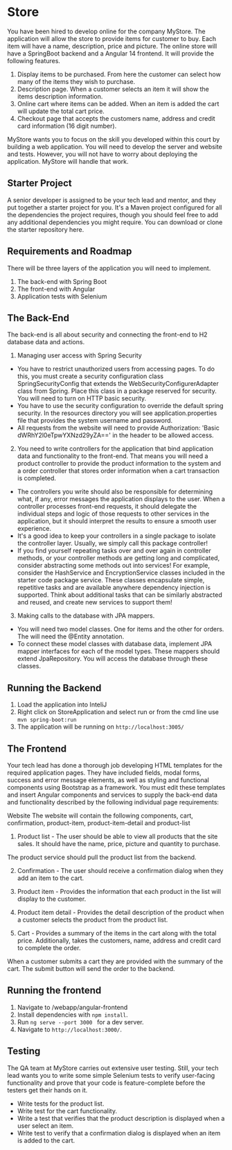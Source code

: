 # Store

You have been hired to develop online for the company MyStore. The application will allow the store to provide items for customer to buy. Each item will have a name, description, price and picture. The online store will have a SpringBoot backend and a Angular 14 frontend. It will provide the following features. 

1. Display items to be purchased. From here the customer can select how many of the items they wish to purchase. 
2. Description page. When a customer selects an item it will show the items description information.
3. Online cart where items can be added. When an item is added the cart will update the total cart price.
4. Checkout page that accepts the customers name, address and credit card information (16 digit number).

MyStore wants you to focus on the skill you developed within this court by building a web application. You will need to develop the server and website and tests. However, you will not have to worry about deploying the application. MyStore will handle that work.

## Starter Project
A senior developer is assigned to be your tech lead and mentor, and they put together a starter project for you. It's a Maven project configured for all the dependencies the project requires, though you should feel free to add any additional dependencies you might require. You can download or clone the starter repository here.

## Requirements and Roadmap
There will be three layers of the application you will need to implement.

1. The back-end with Spring Boot
2. The front-end with Angular
3. Application tests with Selenium

## The Back-End
The back-end is all about security and connecting the front-end to H2 database data and actions.

1. Managing user access with Spring Security
* You have to restrict unauthorized users from accessing pages. To do this, you must create a security configuration class SpringSecurityConfig that extends the WebSecurityConfigurerAdapter class from Spring. Place this class in a package reserved for security. You will need to turn on HTTP basic security. 
* You have to use the security configuration to override the default spring security. In the resources directory you will see application.properties file that provides the system username and password. 
* All requests from the website will need to provide Authorization: 'Basic dWRhY2l0eTpwYXNzd29yZA==' in the header to be allowed access.
2. You need to write controllers for the application that bind application data and functionality to the front-end. That means you will need a product controller to provide the product information to the system and a order controller that stores order information when a cart transaction is completed. 
* The controllers you write should also be responsible for determining what, if any, error messages the application displays to the user. When a controller processes front-end requests, it should delegate the individual steps and logic of those requests to other services in the application, but it should interpret the results to ensure a smooth user experience.
* It's a good idea to keep your controllers in a single package to isolate the controller layer. Usually, we simply call this package controller!
* If you find yourself repeating tasks over and over again in controller methods, or your controller methods are getting long and complicated, consider abstracting some methods out into services! For example, consider the HashService and EncryptionService classes included in the starter code package service. These classes encapsulate simple, repetitive tasks and are available anywhere dependency injection is supported. Think about additional tasks that can be similarly abstracted and reused, and create new services to support them!
3. Making calls to the database with JPA mappers.
* You will need two model classes. One for items and the other for orders. The will need the @Entity annotation.
* To connect these model classes with database data, implement JPA mapper interfaces for each of the model types. These mappers should extend JpaRepository. You will access the database through these classes.

## Running the Backend

1. Load the application into InteliJ
2. Right click on StoreApplication and select run or from the cmd line use `mvn spring-boot:run`
3. The application will be running on  `http://localhost:3005/`

## The Frontend
Your tech lead has done a thorough job developing HTML templates for the required application pages. They have included fields, modal forms, success and error message elements, as well as styling and functional components using Bootstrap as a framework. You must edit these templates and insert Angular components and services to supply the back-end data and functionality described by the following individual page requirements:

Website
The website will contain the following components, cart, confirmation, product-item, product-item-detail and product-list

1. Product list - 
The user should be able to view all products that the site sales. It should have the name, price, picture and quantity to purchase.

The product service should pull the product list from the backend. 

2. Confirmation - 
The user should receive a confirmation dialog when they add an item to the cart. 

3. Product item - 
Provides the information that each product in the list will display to the customer.

4. Product item detail - 
Provides the detail description of the product when a customer selects the product from the product list. 

5. Cart - 
Provides a summary of the items in the cart along with the total price. Additionally, takes the customers, name, address and credit card to complete the order. 

When a customer submits a cart they are provided with the summary of the cart. The submit button will send the order to the backend. 

## Running the frontend 

1. Navigate to /webapp/angular-frontend
2. Install dependencies with `npm install`.
3. Run `ng serve --port 3000 ` for a dev server.
4. Navigate to `http://localhost:3000/`.

## Testing
The QA team at MyStore carries out extensive user testing. Still, your tech lead wants you to write some simple Selenium tests to verify user-facing functionality and prove that your code is feature-complete before the testers get their hands on it.

* Write tests for the product list.
* Write test for the cart functionality. 
* Write a test that verifies that the product description is displayed when a user select an item.
* Write test to verify that a confirmation dialog is displayed when an item is added to the cart.